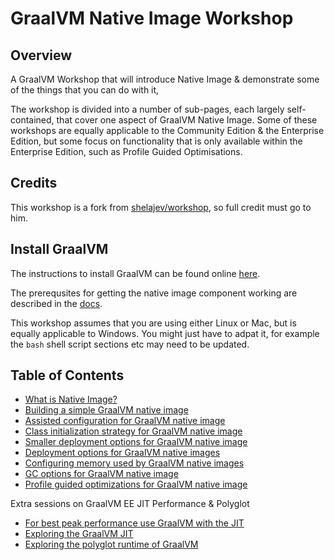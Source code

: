 # GraalVM Native Image Workshop

## Overview 

A GraalVM Workshop that will introduce Native Image & demonstrate some of the things that you can do with it,

The workshop is divided into a number of sub-pages, each largely self-contained, that cover one aspect of GraalVM
Native Image. Some of these workshops are equally applicable to the Community Edition & the Enterprise Edition, but some
focus on functionality that is only available within the Enterprise Edition, such as Profile Guided Optimisations.

## Credits

This workshop is a fork from [shelajev/workshop](https://github.com/shelajev/workshop), so full credit must go to him.

## Install GraalVM 

The instructions to install GraalVM can be found online 
[here](https://docs.oracle.com/en/graalvm/enterprise/20/docs/getting-started/installation-linux/).

The prerequsites for getting the native image component working are described in the 
[docs](https://docs.oracle.com/en/graalvm/enterprise/20/docs/reference-manual/enterprise-native-image/).

This workshop assumes that you are using either Linux or Mac, but is equally applicable to Windows. You might just have
to adpat it, for example the `bash` shell script sections etc may need to be updated.

## Table of Contents

* [What is Native Image?](./0/)
* [Building a simple GraalVM native image](./1/)
* [Assisted configuration for GraalVM native image](./2/)
* [Class initialization strategy for GraalVM native image](./3/)
* [Smaller deployment options for GraalVM native image](./4/)
* [Deployment options for GraalVM native images](./5/)
* [Configuring memory used by GraalVM native images](./6/)
* [GC options for GraalVM native image](./7/)
* [Profile guided optimizations for GraalVM native image](./8/)

Extra sessions on GraalVM EE JIT Performance & Polyglot

* [For best peak performance use GraalVM with the JIT](./9/)
* [Exploring the GraalVM JIT](./95/)
* [Exploring the polyglot runtime of GraalVM](./97/)

